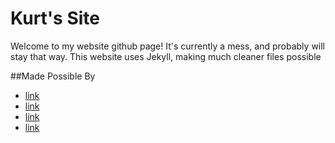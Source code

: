# Kurt's Site
Welcome to my website github page! It's currently a mess, and probably will stay that way. This website uses Jekyll, making much cleaner files possible

##Made Possible By
  - [link](https://github.com/ "Github")
  - [link](https://pages.github.com/ "Github Pages")
  - [link](https://jekyllrb.com/ "Jekyll")
  - [link](https://github.com/barryclark/jekyll-now "Jekyll-Now")
